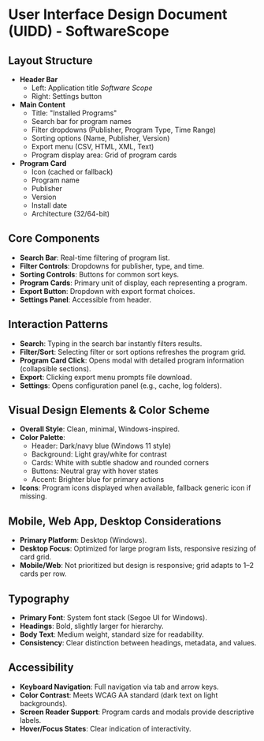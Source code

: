 # User Interface Design Document (UIDD) - SoftwareScope

## Layout Structure
- **Header Bar**  
  - Left: Application title *Software Scope*  
  - Right: Settings button  
- **Main Content**  
  - Title: "Installed Programs"  
  - Search bar for program names  
  - Filter dropdowns (Publisher, Program Type, Time Range)  
  - Sorting options (Name, Publisher, Version)  
  - Export menu (CSV, HTML, XML, Text)  
  - Program display area: Grid of program cards  
- **Program Card**  
  - Icon (cached or fallback)  
  - Program name  
  - Publisher  
  - Version  
  - Install date  
  - Architecture (32/64-bit)

## Core Components
- **Search Bar**: Real-time filtering of program list.  
- **Filter Controls**: Dropdowns for publisher, type, and time.  
- **Sorting Controls**: Buttons for common sort keys.  
- **Program Cards**: Primary unit of display, each representing a program.  
- **Export Button**: Dropdown with export format choices.  
- **Settings Panel**: Accessible from header.  

## Interaction Patterns
- **Search**: Typing in the search bar instantly filters results.  
- **Filter/Sort**: Selecting filter or sort options refreshes the program grid.  
- **Program Card Click**: Opens modal with detailed program information (collapsible sections).  
- **Export**: Clicking export menu prompts file download.  
- **Settings**: Opens configuration panel (e.g., cache, log folders).  

## Visual Design Elements & Color Scheme
- **Overall Style**: Clean, minimal, Windows-inspired.  
- **Color Palette**:  
  - Header: Dark/navy blue (Windows 11 style)  
  - Background: Light gray/white for contrast  
  - Cards: White with subtle shadow and rounded corners  
  - Buttons: Neutral gray with hover states  
  - Accent: Brighter blue for primary actions  
- **Icons**: Program icons displayed when available, fallback generic icon if missing.  

## Mobile, Web App, Desktop Considerations
- **Primary Platform**: Desktop (Windows).  
- **Desktop Focus**: Optimized for large program lists, responsive resizing of card grid.  
- **Mobile/Web**: Not prioritized but design is responsive; grid adapts to 1–2 cards per row.  

## Typography
- **Primary Font**: System font stack (Segoe UI for Windows).  
- **Headings**: Bold, slightly larger for hierarchy.  
- **Body Text**: Medium weight, standard size for readability.  
- **Consistency**: Clear distinction between headings, metadata, and values.  

## Accessibility
- **Keyboard Navigation**: Full navigation via tab and arrow keys.  
- **Color Contrast**: Meets WCAG AA standard (dark text on light backgrounds).  
- **Screen Reader Support**: Program cards and modals provide descriptive labels.  
- **Hover/Focus States**: Clear indication of interactivity.  
